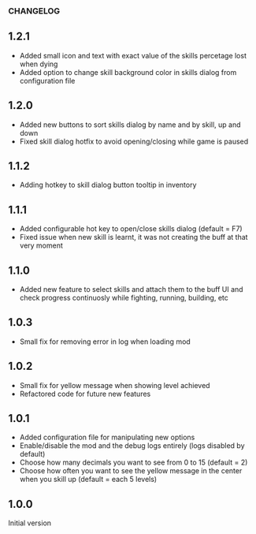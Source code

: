 ### CHANGELOG

## 1.2.1

* Added small icon and text with exact value of the skills percetage lost when dying
* Added option to change skill background color in skills dialog from configuration file

## 1.2.0

* Added new buttons to sort skills dialog by name and by skill, up and down
* Fixed skill dialog hotfix to avoid opening/closing while game is paused

## 1.1.2

* Adding hotkey to skill dialog button tooltip in inventory

## 1.1.1

* Added configurable hot key to open/close skills dialog (default = F7)
* Fixed issue when new skill is learnt, it was not creating the buff at that very moment

## 1.1.0

* Added new feature to select skills and attach them to the buff UI and check progress continuosly while fighting, running, building, etc

## 1.0.3

* Small fix for removing error in log when loading mod

## 1.0.2

* Small fix for yellow message when showing level achieved
* Refactored code for future new features

## 1.0.1

* Added configuration file for manipulating new options
* Enable/disable the mod and the debug logs entirely (logs disabled by default)
* Choose how many decimals you want to see from 0 to 15 (default = 2)
* Choose how often you want to see the yellow message in the center when you skill up (default = each 5 levels)

## 1.0.0

Initial version